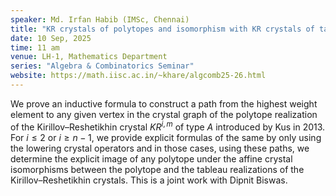 ```yaml
---
speaker: Md. Irfan Habib (IMSc, Chennai)
title: "KR crystals of polytopes and isomorphism with KR crystals of tableau in certain cases"
date: 10 Sep, 2025
time: 11 am
venue: LH-1, Mathematics Department
series: "Algebra & Combinatorics Seminar"
website: https://math.iisc.ac.in/~khare/algcomb25-26.html
---
```


We prove an inductive formula to construct a path from the highest weight element to any given vertex in the crystal graph of the polytope realization of the
Kirillov–Reshetikhin crystal $KR^{i,m}$ of type $A$ introduced by Kus in 2013. For $i \leq 2$ or $i \geq n-1$, we provide explicit formulas of the same by only
using the lowering crystal operators and in those cases, using these paths, we determine the explicit image of any polytope under the affine crystal isomorphisms
between the polytope and the tableau realizations of the Kirillov–Reshetikhin crystals. This is a joint work with Dipnit Biswas.
